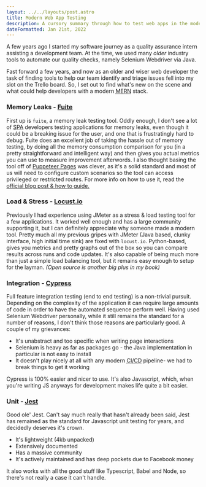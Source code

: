 ```yaml
---
layout: ../../layouts/post.astro
title: Modern Web App Testing
description: A cursory summary through how to test web apps in the modern age
dateFormatted: Jan 21st, 2022
---
```


A few years ago I started my software journey as a quality assurance intern assisting a development team.
At the time, we used many <i>older</i> industry tools to automate our quality checks, namely Selenium Webdriver via Java.

Fast forward a few years, and now as an older and wiser web developer the task of finding tools to help our team identify and triage issues fell into my slot on the Trello board. 
So, I set out to find what's new on the scene and what could help developers with a modern <abbr title="MongoDB, Express, React, NodeJS">MERN</abbr> stack.

### Memory Leaks - <a href="https://github.com/nolanlawson/fuite">Fuite</a>

First up is <code>fuite</code>, a memory leak testing tool. 
Oddly enough, I don't see a lot of <abbr title="Single Page Application">SPA</abbr> developers testing applications for memory leaks, even though it could be a breaking issue for the user, and one that is frustratingly hard to debug.
Fuite does an excellent job of taking the hassle out of memory testing, by doing all the memory consumption comparison for you (in a pretty straightforward and intelligent way) and then gives you actual metrics you can use to measure improvement afterwords.
I also thought basing the tool off of <a href="https://pptr.dev/#?product=Puppeteer&version=v12.0.1&show=api-class-page">Puppeteer Pages</a> was
clever, as it's a solid standard and most of us will need to configure custom scenarios so the tool can access privileged or restricted routes.
For more info on how to use it, read the <a href="https://nolanlawson.com/2021/12/17/introducing-fuite-a-tool-for-finding-memory-leaks-in-web-apps/">official blog post & how to guide.</a>

### Load & Stress - <a href="https://locust.io/">Locust.io</a>

Previously I had experience using JMeter as a stress & load testing tool for a few applications.
It worked well enough and has a large community supporting it, but I can definitely appreciate why someone made a modern tool.
Pretty much all my previous gripes with JMeter (Java based, clunky interface, high initial time sink) are fixed with <code>locust.io</code>. 
Python-based, gives you metrics and pretty graphs out of the box so you can compare results across runs and code updates.
It's also capable of being much more than just a simple load balancing tool, but it remains easy enough to setup for the layman. <i>(Open source is another big plus in my book)</i>

### Integration - <a href="https://www.cypress.io/">Cypress</a>

Full feature integration testing (end to end testing) is a non-trivial pursuit. 
Depending on the complexity of the application it can require large amounts of code in order to have the automated sequence perform well.
Having used Selenium Webdriver personally, while it still remains the standard for a number of reasons, I don't think those reasons are particularly good. 
A couple of my grievances:

 - It's unabstract and too specific when writing page interactions
 - Selenium is heavy as far as packages go - the Java implementation in particular is not easy to install
 - It doesn't play nicely at all with any modern <abbr title="Continuos Integration/Continuous Deployment">CI/CD</abbr> pipeline- we had to break things to get it working

Cypress is 100% easier and nicer to use.
It's also Javascript, which, when you're writing JS anyways for development makes life quite a bit easier.

### Unit - <a href="https://jestjs.io/">Jest</a>

Good ole' Jest. Can't say much really that hasn't already been said, Jest has remained as the standard for Javascript unit testing for years, and decidedly deserves it's crown.

 - It's lightweight (4kb unpacked)
 - Extensively documented
 - Has a massive community
 - It's actively maintained and has deep pockets due to Facebook money

It also works with all the good stuff like Typescript, Babel and Node, so there's not really a case it can't handle.